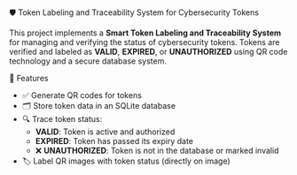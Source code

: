 🛡️ Token Labeling and Traceability System for Cybersecurity Tokens

This project implements a **Smart Token Labeling and Traceability System** for managing and verifying the status of cybersecurity tokens. Tokens are verified and labeled as **VALID**, **EXPIRED**, or **UNAUTHORIZED** using QR code technology and a secure database system.

🚀 Features

- ✅ Generate QR codes for tokens
- 🗂️ Store token data in an SQLite database
- 🔍 Trace token status:
  - **VALID**: Token is active and authorized
  - **EXPIRED**: Token has passed its expiry date
  - ❌ **UNAUTHORIZED**: Token is not in the database or marked invalid
- 🏷️ Label QR images with token status (directly on image)
